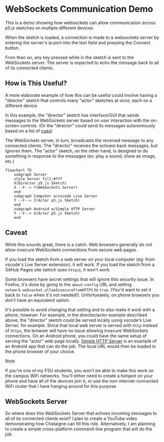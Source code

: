 # WebSockets Communication Demo

This is a demo showing how websockets can allow communication 
across p5.js sketches on multiple different devices.

When the sketch is loaded, a connection is made to a websockets server 
by entering the server's ip:port into the text field and pressing the Connect button.

From then on, any key pressed while in the sketch is sent to the WebSockets server. 
The server is expected to echo the message back to all of its connected clients.

## How is This Useful?

A more elaborate example of how this can be useful could involve 
having a "director" sketch that controls 
many "actor" sketches at once, each on a different device.

In this example, the "director" sketch has interface/GUI that sends messages to the 
WebSockets server based on user interaction with the on-screen controls. (Or the "director" could send its messages autonomously based on a list of [cues](https://en.wikipedia.org/wiki/Cue_(theatrical)))

The WebSockets server, in turn, broadcasts the received message to any connected clients. 
The "director" receives the echoed-back messages, but ignores them. 
The "actor" sketch, on the other hand, is designed to do something in response to the messages 
(ex: play a sound, show an image, etc.)

```mermaid
flowchart TD
    subgraph Server
    style Server fill:#fff
    X(Director p5.js Sketch)
    X --F--> Y(WebSockets Server)
    end
    subgraph Computer w/vscode Live Server
    Y --F--> I(Actor p5.js Sketch)
    end
    subgraph Android w/Simple HTTP Server
    Y --F--> G(Actor p5.js Sketch)
    end
```

## Caveat

While this sounds great, there is a catch. Web browsers generally do not allow insecure WebSockets
connections from secure web pages.

If you load the sketch from a web server on your local computer (eg: from vscode's Live Server extension), 
it will work. If you load the sketch from a GitHub Pages site (which uses `https`), it won't work.

Some browsers have secret settings that will ignore this security issue. In Firefox, it's done by 
going to the `about:config` URL and setting `network.websocket.allowInsecureFromHTTPS` to `true`. 
(You'd want to set it back to `false` when it's not needed!). Unfortunately, on phone browsers you don't
have an equivalent option.

It's possible to avoid changing that setting and to also make it work with a phone, however. 
For example, in the director/actor example described above, the "director" sketch could be 
served locally using vscode's Live Server, for example. Since that local web server is served with `http` instead of `https`,
the browser will have no issue allowing insecure WebSockets connections. On an Android phone, 
you could have the same setup of serving the "actor" web page locally. [Simple HTTP Server](https://play.google.com/store/apps/details?id=com.phlox.simpleserver&hl=en_US) is an example of an Android
app that can do the job. The local URL would then be loaded in the phone browser of your choice.

> [!NOTE]  
> If you're one of my FSU students, you won't be able to make this work on the campus WiFi networks. You'll either need to create a hotspot on your phone and have all of the devices join it,
> or use the non-internet-connected WiFi router that I have hanging around for this purpose.
 
## WebSockets Server

So where does this WebSockets Server that echoes incoming messages to all of its connected clients exist? 
I plan to create a YouTube video demonstrating how Chataigne can fill this role.
Alternatively, I am planning to create a simple cross-platform command-line program that will do the job.
